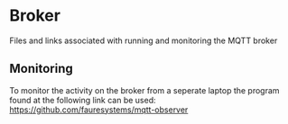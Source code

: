 # Broker
Files and links associated with running and monitoring the MQTT broker

## Monitoring
To monitor the activity on the broker from a seperate laptop the program found at the following link can be used:
https://github.com/fauresystems/mqtt-observer
